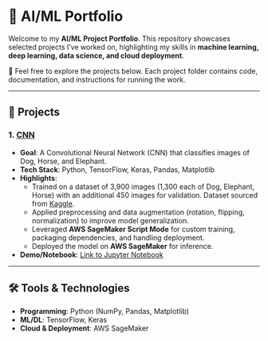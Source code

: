 # 🚀 AI/ML Portfolio
Welcome to my **AI/ML Project Portfolio**. This repository showcases selected projects I’ve worked on, highlighting my skills in **machine learning, deep learning, data science, and cloud deployment**.  

🔗 Feel free to explore the projects below. Each project folder contains code, documentation, and instructions for running the work.

---

## 📂 Projects

### 1. [CNN](./CNN)
- **Goal**: A Convolutional Neural Network (CNN) that classifies images of Dog, Horse, and Elephant.  
- **Tech Stack**: Python, TensorFlow, Keras, Pandas, Matplotlib  
- **Highlights**:
  - Trained on a dataset of 3,900 images (1,300 each of Dog, Elephant, Horse) with an additional 450 images for validation. Dataset sourced from [Kaggle](https://www.kaggle.com/).  
  - Applied preprocessing and data augmentation (rotation, flipping, normalization) to improve model generalization.  
  - Leveraged **AWS SageMaker Script Mode** for custom training, packaging dependencies, and handling deployment.  
  - Deployed the model on **AWS SageMaker** for inference. 
- **Demo/Notebook**: [Link to Jupyter Notebook](./CNN/notebooks/cnn-tensorflow-sagemaker.ipynb)

---

## 🛠️ Tools & Technologies
- **Programming**: Python (NumPy, Pandas, Matplotlib)  
- **ML/DL**: TensorFlow, Keras  
- **Cloud & Deployment**: AWS SageMaker  

